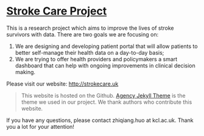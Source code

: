 # [Stroke Care Project](http://strokecare.uk) 

This is a research project which aims to improve the lives of stroke survivors with data.
There are two goals we are focusing on:
1. We are designing and developing patient portal that will allow patients to better self-manage their health data on a day-to-day basis;
2. We are trying to offer health providers and policymakers a smart dashboard that can help with ongoing improvements in clinical decision making.

Please visit our website: http://strokecare.uk

>This website is hosted on the Github. 
>[Agency Jekyll Theme](https://github.com/raviriley/agency-jekyll-theme) is the theme we used in our project. We thank authors who contribute this website.

If you have any questions, please contact zhiqiang.huo at kcl.ac.uk.
Thank you a lot for your attention!
